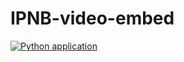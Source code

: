 # IPNB-video-embed

[![Python application](https://github.com/avsk80/IPNB-video-embed/actions/workflows/ci.yml/badge.svg)](https://github.com/avsk80/IPNB-video-embed/actions/workflows/ci.yml)